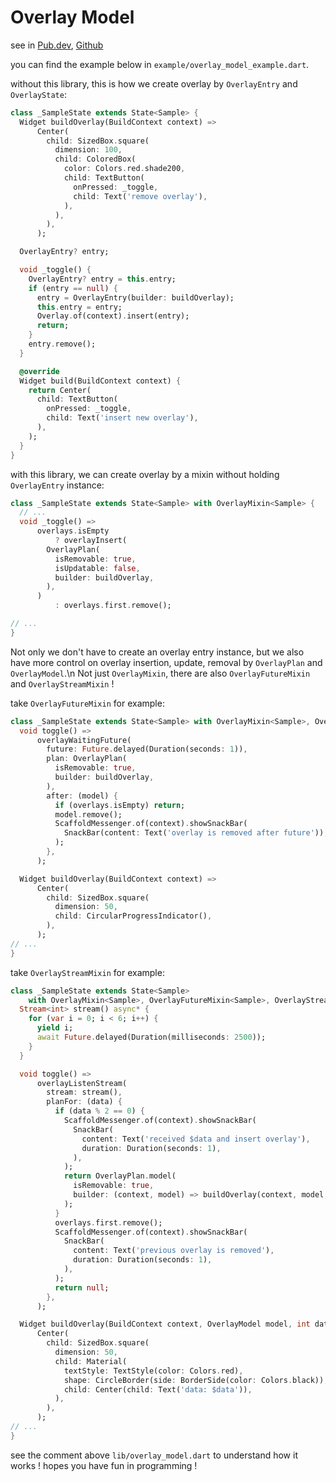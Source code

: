 # Overlay Model

see in [Pub.dev](https://pub.dev/packages/overlay_model), [Github](https://github.com/nomagicisreal/overlay_model)

you can find the example below in `example/overlay_model_example.dart`.

without this library, this is how we create overlay by `OverlayEntry` and `OverlayState`:

```dart
class _SampleState extends State<Sample> {
  Widget buildOverlay(BuildContext context) =>
      Center(
        child: SizedBox.square(
          dimension: 100,
          child: ColoredBox(
            color: Colors.red.shade200,
            child: TextButton(
              onPressed: _toggle,
              child: Text('remove overlay'),
            ),
          ),
        ),
      );

  OverlayEntry? entry;

  void _toggle() {
    OverlayEntry? entry = this.entry;
    if (entry == null) {
      entry = OverlayEntry(builder: buildOverlay);
      this.entry = entry;
      Overlay.of(context).insert(entry);
      return;
    }
    entry.remove();
  }

  @override
  Widget build(BuildContext context) {
    return Center(
      child: TextButton(
        onPressed: _toggle,
        child: Text('insert new overlay'),
      ),
    );
  }
}
```

with this library, we can create overlay by a mixin without holding `OverlayEntry` instance:

```dart
class _SampleState extends State<Sample> with OverlayMixin<Sample> {
  // ...
  void _toggle() =>
      overlays.isEmpty
          ? overlayInsert(
        OverlayPlan(
          isRemovable: true,
          isUpdatable: false,
          builder: buildOverlay,
        ),
      )
          : overlays.first.remove();

// ...
}
```

Not only we don't have to create an overlay entry instance,
but we also have more control on overlay insertion, update, removal by `OverlayPlan` and
`OverlayModel`.\n
Not just `OverlayMixin`, there are also `OverlayFutureMixin` and `OverlayStreamMixin` !

take `OverlayFutureMixin` for example:

```dart
class _SampleState extends State<Sample> with OverlayMixin<Sample>, OverlayFutureMixin<Sample> {
  void toggle() =>
      overlayWaitingFuture(
        future: Future.delayed(Duration(seconds: 1)),
        plan: OverlayPlan(
          isRemovable: true,
          builder: buildOverlay,
        ),
        after: (model) {
          if (overlays.isEmpty) return;
          model.remove();
          ScaffoldMessenger.of(context).showSnackBar(
            SnackBar(content: Text('overlay is removed after future')),
          );
        },
      );

  Widget buildOverlay(BuildContext context) =>
      Center(
        child: SizedBox.square(
          dimension: 50,
          child: CircularProgressIndicator(),
        ),
      );
// ...
}
```

take `OverlayStreamMixin` for example:

```dart
class _SampleState extends State<Sample>
    with OverlayMixin<Sample>, OverlayFutureMixin<Sample>, OverlayStreamMixin<Sample> {
  Stream<int> stream() async* {
    for (var i = 0; i < 6; i++) {
      yield i;
      await Future.delayed(Duration(milliseconds: 2500));
    }
  }

  void toggle() =>
      overlayListenStream(
        stream: stream(),
        planFor: (data) {
          if (data % 2 == 0) {
            ScaffoldMessenger.of(context).showSnackBar(
              SnackBar(
                content: Text('received $data and insert overlay'),
                duration: Duration(seconds: 1),
              ),
            );
            return OverlayPlan.model(
              isRemovable: true,
              builder: (context, model) => buildOverlay(context, model, data),
            );
          }
          overlays.first.remove();
          ScaffoldMessenger.of(context).showSnackBar(
            SnackBar(
              content: Text('previous overlay is removed'),
              duration: Duration(seconds: 1),
            ),
          );
          return null;
        },
      );

  Widget buildOverlay(BuildContext context, OverlayModel model, int data) =>
      Center(
        child: SizedBox.square(
          dimension: 50,
          child: Material(
            textStyle: TextStyle(color: Colors.red),
            shape: CircleBorder(side: BorderSide(color: Colors.black)),
            child: Center(child: Text('data: $data')),
          ),
        ),
      );
// ...
}
```

see the comment above `lib/overlay_model.dart` to understand how it works !
hopes you have fun in programming !
